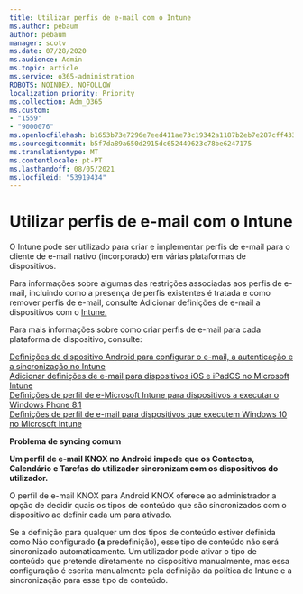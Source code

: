 ```yaml
---
title: Utilizar perfis de e-mail com o Intune
ms.author: pebaum
author: pebaum
manager: scotv
ms.date: 07/28/2020
ms.audience: Admin
ms.topic: article
ms.service: o365-administration
ROBOTS: NOINDEX, NOFOLLOW
localization_priority: Priority
ms.collection: Adm_O365
ms.custom:
- "1559"
- "9000076"
ms.openlocfilehash: b1653b73e7296e7eed411ae73c19342a1187b2eb7e287cff4339ea0ca32d75c1
ms.sourcegitcommit: b5f7da89a650d2915dc652449623c78be6247175
ms.translationtype: MT
ms.contentlocale: pt-PT
ms.lasthandoff: 08/05/2021
ms.locfileid: "53919434"
---
```

# <a name="using-email-profiles-with-intune"></a>Utilizar perfis de e-mail com o Intune

O Intune pode ser utilizado para criar e implementar perfis de e-mail para o cliente de e-mail nativo (incorporado) em várias plataformas de dispositivos.

Para informações sobre algumas das restrições associadas aos perfis de e-mail, incluindo como a presença de perfis existentes é tratada e como remover perfis de e-mail, consulte Adicionar definições de e-mail a dispositivos com o [Intune.](https://docs.microsoft.com/intune/email-settings-configure)

Para mais informações sobre como criar perfis de e-mail para cada plataforma de dispositivo, consulte:

[Definições de dispositivo Android para configurar o e-mail, a autenticação e a sincronização no Intune](https://docs.microsoft.com/intune/email-settings-android)  
[Adicionar definições de e-mail para dispositivos iOS e iPadOS no Microsoft Intune](https://docs.microsoft.com/intune/email-settings-ios)  
[Definições de perfil de e-Microsoft Intune para dispositivos a executar o Windows Phone 8.1](https://docs.microsoft.com/intune/email-settings-windows-phone-8-1)  
[Definições de perfil de e-mail para dispositivos que executem Windows 10 no Microsoft Intune](https://docs.microsoft.com/intune/email-settings-windows-10)

**Problema de syncing comum**

**Um perfil de e-mail KNOX no Android impede que os Contactos, Calendário e Tarefas do utilizador sincronizam com os dispositivos do utilizador.**

O perfil de e-mail KNOX para Android KNOX oferece ao administrador a opção de decidir quais os tipos de conteúdo que são sincronizados com o dispositivo ao definir cada um para ativado.

Se a definição para qualquer um dos tipos de conteúdo estiver definida como Não configurado **(a** predefinição), esse tipo de conteúdo não será sincronizado automaticamente. Um utilizador pode ativar o tipo de conteúdo que pretende diretamente no dispositivo manualmente, mas essa configuração é escrita manualmente pela definição da política do Intune e a sincronização para esse tipo de conteúdo.

